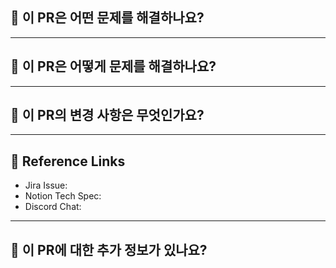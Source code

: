 ## 🍓 이 PR은 어떤 문제를 해결하나요?

---

## 🍌 이 PR은 어떻게 문제를 해결하나요?

---

## 🍏 이 PR의 변경 사항은 무엇인가요?

---

## 🍇 Reference Links

<!-- 1개 이상 작성하면 ok -->

- Jira Issue:
- Notion Tech Spec:
- Discord Chat:

---

## 🍉 이 PR에 대한 추가 정보가 있나요?
